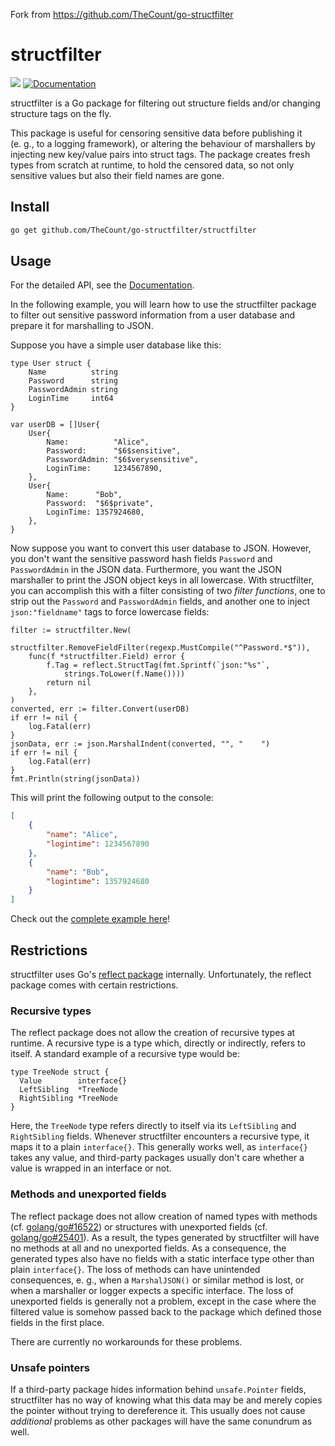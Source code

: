 Fork from https://github.com/TheCount/go-structfilter

# structfilter

![](https://github.com/TheCount/go-structfilter/workflows/CI/badge.svg)
[![Documentation](https://godoc.org/github.com/TheCount/go-structfilter/structfilter?status.svg)](https://godoc.org/github.com/TheCount/go-structfilter/structfilter)

structfilter is a Go package for filtering out structure fields and/or changing structure tags on the fly.

This package is useful for censoring sensitive data before publishing it (e. g., to a logging framework), or altering the behaviour of marshallers by injecting new key/value pairs into struct tags. The package creates fresh types from scratch at runtime, to hold the censored data, so not only sensitive values but also their field names are gone.

## Install

```sh
go get github.com/TheCount/go-structfilter/structfilter
```

## Usage

For the detailed API, see the [Documentation](https://godoc.org/github.com/TheCount/go-structfilter/structfilter).

In the following example, you will learn how to use the structfilter package to filter out sensitive password information from a user database and prepare it for marshalling to JSON.

Suppose you have a simple user database like this:

```golang
type User struct {
	Name          string
	Password      string
	PasswordAdmin string
	LoginTime     int64
}

var userDB = []User{
	User{
		Name:          "Alice",
		Password:      "$6$sensitive",
		PasswordAdmin: "$6$verysensitive",
		LoginTime:     1234567890,
	},
	User{
		Name:      "Bob",
		Password:  "$6$private",
		LoginTime: 1357924680,
	},
}
```

Now suppose you want to convert this user database to JSON. However, you don't want the sensitive password hash fields `Password` and `PasswordAdmin` in the JSON data. Furthermore, you want the JSON marshaller to print the JSON object keys in all lowercase. With structfilter, you can accomplish this with a filter consisting of two *filter functions*, one to strip out the `Password` and `PasswordAdmin` fields, and another one to inject `json:"fieldname"` tags to force lowercase fields:

```golang
filter := structfilter.New(
	structfilter.RemoveFieldFilter(regexp.MustCompile("^Password.*$")),
	func(f *structfilter.Field) error {
		f.Tag = reflect.StructTag(fmt.Sprintf(`json:"%s"`,
			strings.ToLower(f.Name())))
		return nil
	},
)
converted, err := filter.Convert(userDB)
if err != nil {
	log.Fatal(err)
}
jsonData, err := json.MarshalIndent(converted, "", "    ")
if err != nil {
	log.Fatal(err)
}
fmt.Println(string(jsonData))
```

This will print the following output to the console:

```json
[
    {
        "name": "Alice",
        "logintime": 1234567890
    },
    {
        "name": "Bob",
        "logintime": 1357924680
    }
]
```

Check out the [complete example here](https://github.com/TheCount/go-structfilter/blob/master/structfilter/examples/userdbjson.go)!

## Restrictions

structfilter uses Go's [reflect package](https://golang.org/pkg/reflect/) internally. Unfortunately, the reflect package comes with certain restrictions.

### Recursive types

The reflect package does not allow the creation of recursive types at runtime. A recursive type is a type which, directly or indirectly, refers to itself. A standard example of a recursive type would be:

```golang
type TreeNode struct {
  Value        interface{}
  LeftSibling  *TreeNode
  RightSibling *TreeNode
}
```

Here, the `TreeNode` type refers directly to itself via its `LeftSibling` and `RightSibling` fields. Whenever structfilter encounters a recursive type, it maps it to a plain `interface{}`. This generally works well, as `interface{}` takes any value, and third-party packages usually don't care whether a value is wrapped in an interface or not.

### Methods and unexported fields

The reflect package does not allow creation of named types with methods (cf. [golang/go#16522](https://github.com/golang/go/issues/16522)) or structures with unexported fields (cf. [golang/go#25401](https://github.com/golang/go/issues/25401)). As a result, the types generated by structfilter will have no methods at all and no unexported fields.
As a consequence, the generated types also have no fields with a static interface type other than plain `interface{}`. The loss of methods can have unintended consequences, e. g., when a `MarshalJSON()` or similar method is lost, or when a marshaller or logger expects a specific interface. The loss of unexported fields is generally not a problem, except in the case where the filtered value is somehow passed back to the package which defined those fields in the first place.

There are currently no workarounds for these problems.

### Unsafe pointers

If a third-party package hides information behind `unsafe.Pointer` fields, structfilter has no way of knowing what this data may be and merely copies the pointer without trying to dereference it. This usually does not cause *additional* problems as other packages will have the same conundrum as well.

